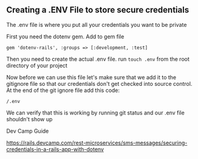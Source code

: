 ## Creating a .ENV File to store secure credentials

The .env file is where you put all your credentials you want to be private

First you need the dotenv gem. Add to gem file

```gem 'dotenv-rails', :groups => [:development, :test]```

Then you need to create the actual .env file. run ```touch .env``` from the root directory of your project

Now before we can use this file let's make sure that we add it to the gitignore file so that our credentials don't get checked into source control. At the end of the git ignore file add this code:

```
/.env
```

We can verify that this is working by running git status and our .env file shouldn't show up

Dev Camp Guide

https://rails.devcamp.com/rest-microservices/sms-messages/securing-credentials-in-a-rails-app-with-dotenv
